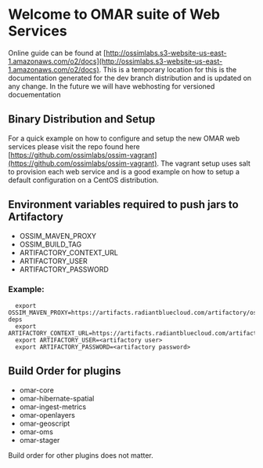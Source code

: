 # Welcome to OMAR suite of Web Services

Online guide can be found at [http://ossimlabs.s3-website-us-east-1.amazonaws.com/o2/docs](http://ossimlabs.s3-website-us-east-1.amazonaws.com/o2/docs).   This is a temporary location for this is the documentation generated for the dev branch distribution and is updated on any change.  In the future we will have webhosting for versioned docuementation

## Binary Distribution and Setup

For a quick example on how to configure and setup the new OMAR web services please visit the repo found here [https://github.com/ossimlabs/ossim-vagrant](https://github.com/ossimlabs/ossim-vagrant). The vagrant setup uses salt to provision each web service and is a good example on how to setup a default configuration on a CentOS distribution.

## Environment variables required to push jars to Artifactory

- OSSIM_MAVEN_PROXY
- OSSIM_BUILD_TAG
- ARTIFACTORY_CONTEXT_URL
- ARTIFACTORY_USER
- ARTIFACTORY_PASSWORD

### Example:
```
  export OSSIM_MAVEN_PROXY=https://artifacts.radiantbluecloud.com/artifactory/ossim-deps
  export ARTIFACTORY_CONTEXT_URL=https://artifacts.radiantbluecloud.com/artifactory
  export ARTIFACTORY_USER=<artifactory user>
  export ARTIFACTORY_PASSWORD=<artifactory password>
```

## Build Order for plugins

- omar-core
- omar-hibernate-spatial
- omar-ingest-metrics
- omar-openlayers
- omar-geoscript
- omar-oms
- omar-stager

Build order for other plugins does not matter.
